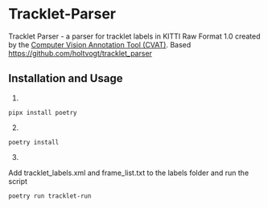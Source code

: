 # Tracklet-Parser
 Tracklet Parser - a parser for tracklet labels in KITTI Raw Format 1.0 created by the [Computer Vision Annotation Tool (CVAT)](https://github.com/openvinotoolkit/cvat). Based https://github.com/holtvogt/tracklet_parser

## Installation and Usage

1)
```
pipx install poetry
```
2) 
```
poetry install
```
3)
Add tracklet_labels.xml and frame_list.txt to the labels folder and run the script
```
poetry run tracklet-run
```

